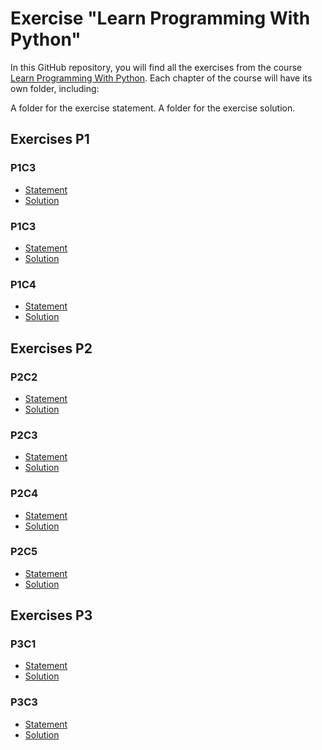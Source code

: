 # Exercise "Learn Programming With Python"

In this GitHub repository, you will find all the exercises from the course [Learn Programming With Python](https://github.com/OpenClassrooms-Student-Center/6900856-learn-programming-with-python). Each chapter of the course will have its own folder, including:

A folder for the exercise statement.
A folder for the exercise solution.

## Exercises P1

### P1C3

- [Statement](https://github.com/OpenClassrooms-Student-Center/6900856-learn-programming-with-python/tree/main/P1/P1C2/statement)
- [Solution](https://github.com/OpenClassrooms-Student-Center/6900856-learn-programming-with-python/tree/main/P1/P1C2/solution)

### P1C3

- [Statement](https://github.com/OpenClassrooms-Student-Center/6900856-learn-programming-with-python/tree/main/P1/P1C3/statement)
- [Solution](https://github.com/OpenClassrooms-Student-Center/6900856-learn-programming-with-python/tree/main/P1/P1C3/solution)

### P1C4

- [Statement](https://github.com/OpenClassrooms-Student-Center/6900856-learn-programming-with-python/tree/main/P1/P1C4/statement)
- [Solution](https://github.com/OpenClassrooms-Student-Center/6900856-learn-programming-with-python/tree/main/P1/P1C4/solution)

## Exercises P2

### P2C2

- [Statement](https://github.com/OpenClassrooms-Student-Center/6900856-learn-programming-with-python/tree/main/P2/P2C2/statement)
- [Solution](https://github.com/OpenClassrooms-Student-Center/6900856-learn-programming-with-python/tree/main/P2/P2C2/solution)

### P2C3

- [Statement](https://github.com/OpenClassrooms-Student-Center/6900856-learn-programming-with-python/tree/main/P2/P2C3/statement)
- [Solution](https://github.com/OpenClassrooms-Student-Center/6900856-learn-programming-with-python/tree/main/P2/P2C3/solution)

### P2C4

- [Statement](https://github.com/OpenClassrooms-Student-Center/6900856-learn-programming-with-python/tree/main/P2/P2C4/statement)
- [Solution](https://github.com/OpenClassrooms-Student-Center/6900856-learn-programming-with-python/tree/main/P2/P2C4/solution)

### P2C5

- [Statement](https://github.com/OpenClassrooms-Student-Center/6900856-learn-programming-with-python/tree/main/P2/P2C5/statement)
- [Solution](https://github.com/OpenClassrooms-Student-Center/6900856-learn-programming-with-python/tree/main/P2/P2C5/solution)

## Exercises P3

### P3C1

- [Statement](https://github.com/OpenClassrooms-Student-Center/6900856-learn-programming-with-python/tree/main/P3/P3C1/statement)
- [Solution](https://github.com/OpenClassrooms-Student-Center/6900856-learn-programming-with-python/tree/main/P3/P3C1/solution)

### P3C3

- [Statement](https://github.com/OpenClassrooms-Student-Center/6900856-learn-programming-with-python/tree/main/P3/P3C3/statement)
- [Solution](https://github.com/OpenClassrooms-Student-Center/6900856-learn-programming-with-python/tree/main/P3/P3C3/solution)
